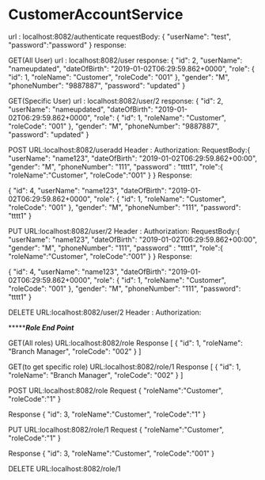# CustomerAccountService

url : localhost:8082/authenticate
requestBody:
{
			"userName": "test",
			"password":"password"
}
response:<jwtToken>

GET(All User)
url : localhost:8082/user
response:
{
    "id": 2,
    "userName": "nameupdated",
    "dateOfBirth": "2019-01-02T06:29:59.862+0000",
    "role": {
        "id": 1,
        "roleName": "Customer",
        "roleCode": "001"
    },
    "gender": "M",
    "phoneNumber": "9887887",
    "password": "updated"
}

GET(Specific User)
url : localhost:8082/user/2
response:
{
    "id": 2,
    "userName": "nameupdated",
    "dateOfBirth": "2019-01-02T06:29:59.862+0000",
    "role": {
        "id": 1,
        "roleName": "Customer",
        "roleCode": "001"
    },
    "gender": "M",
    "phoneNumber": "9887887",
    "password": "updated"
}

POST
URL:localhost:8082/useradd
Header :
Authorization:<jwtToken>
RequestBody:{
			"userName": "name123",
			"dateOfBirth": "2019-01-02T06:29:59.862+00:00",
			"gender": "M",
			"phoneNumber": "111",
			"password" : "tttt1",
            "role":{
                "roleName":"Customer",
                "roleCode":"001"
            }
		}
Response:

{
    "id": 4,
    "userName": "name123",
    "dateOfBirth": "2019-01-02T06:29:59.862+0000",
    "role": {
        "id": 1,
        "roleName": "Customer",
        "roleCode": "001"
    },
    "gender": "M",
    "phoneNumber": "111",
    "password": "tttt1"
}

PUT
URL:localhost:8082/user/2
Header :
Authorization:<jwtToken>
RequestBody:{
			"userName": "name123",
			"dateOfBirth": "2019-01-02T06:29:59.862+00:00",
			"gender": "M",
			"phoneNumber": "111",
			"password" : "tttt1",
            "role":{
                "roleName":"Customer",
                "roleCode":"001"
            }
		}
Response:

{
    "id": 4,
    "userName": "name123",
    "dateOfBirth": "2019-01-02T06:29:59.862+0000",
    "role": {
        "id": 1,
        "roleName": "Customer",
        "roleCode": "001"
    },
    "gender": "M",
    "phoneNumber": "111",
    "password": "tttt1"
}

DELETE
URL:localhost:8082/user/2
Header :
Authorization:<jwtToken>
	
**************Role End Point*********

GET(All roles)
URL:localhost:8082/role
Response
[
    {
        "id": 1,
        "roleName": "Branch Manager",
        "roleCode": "002"
    }
]

GET(to get specific role)
URL:localhost:8082/role/1
Response
[
    {
        "id": 1,
        "roleName": "Branch Manager",
        "roleCode": "002"
    }
]

POST
URL:localhost:8082/role
Request
		{
		"roleName":"Customer",
		"roleCode":"1"
		}
		
Response
		{
			"id": 3,
			"roleName":"Customer",
			"roleCode":"1"
		}
		

PUT
URL:localhost:8082/role/1
Request
		{
		"roleName":"Customer",
		"roleCode":"1"
		}
		
Response
		{
			"id": 3,
			"roleName":"Customer",
			"roleCode":"001"
		}

DELETE
URL:localhost:8082/role/1


